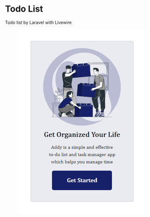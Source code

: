 # Todo List
Todo list by Laravel with Livewire

<p style="text-align:center;width:100%;"><img src="/art/todo.png" alt="todo list"></p>
